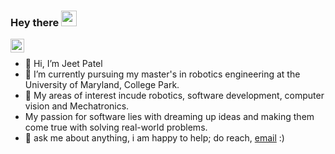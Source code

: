 ### Hey there <img src="https://media.giphy.com/media/hvRJCLFzcasrR4ia7z/giphy.gif" width="25px">
<a href="https://www.linkedin.com/in/jeetpatel242/">
  <img align="left" alt="Jeet's LinkedIN" width="22px" src="https://raw.githubusercontent.com/peterthehan/peterthehan/master/assets/linkedin.svg" />
</a>
<br />

- 👋 Hi, I’m Jeet Patel
- 🌱 I’m currently pursuing my master's in robotics engineering at the University of Maryland, College Park.
- 👀 My areas of interest incude robotics, software development, computer vision and Mechatronics.
- My passion for software lies with dreaming up ideas and making them come true with solving real-world problems.
- 💬 ask me about anything, i am happy to help; do reach, [email](mailto:jeetpatel242@gmail.com) :)
